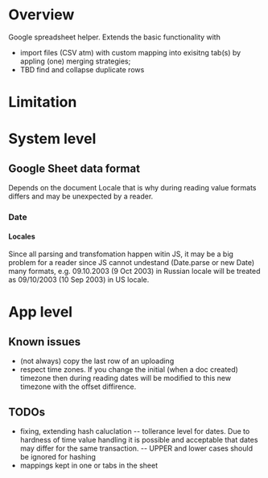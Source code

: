 # Overview
Google spreadsheet helper. Extends the basic functionality with
- import files (CSV atm) with custom mapping into exisitng tab(s) by appling (one) merging strategies;
- TBD find and collapse duplicate rows

# Limitation
# System level
## Google Sheet data format
Depends on the document Locale that is why during reading value formats differs and may be unexpected by a reader.

### Date
#### Locales
Since all parsing and transfomation happen witin JS, it may be a big problem for a reader since JS cannot undestand (Date.parse or new Date) many formats, e.g.
09.10.2003 (9 Oct 2003) in Russian locale will be treated as 09/10/2003 (10 Sep 2003) in US locale.

# App level
## Known issues
- (not always) copy the last row of an uploading
- respect time zones. If you change the initial (when a doc created) timezone then during reading dates will be modified to this new timezone with the offset diffirence.

## TODOs
- fixing, extending hash caluclation
-- tollerance level for dates. Due to hardness of time value handling it is possible and acceptable that dates may differ for the same transaction.
-- UPPER and lower cases should be ignored for hashing
- mappings kept in one or tabs in the sheet